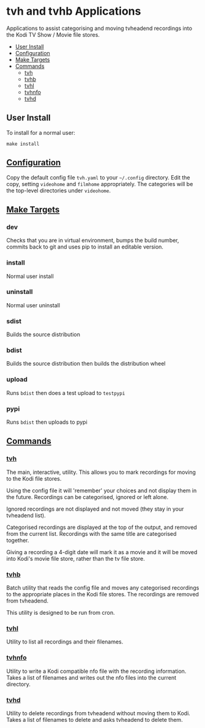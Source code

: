 # tvh and tvhb Applications

Applications to assist categorising and moving tvheadend recordings into
the Kodi TV Show / Movie file stores.

<a name='contents'></a>
* [User Install](#uinstall)
* [Configuration](#config)
* [Make Targets](#maketargets)
* [Commands](#commands)
    * [tvh](#tvh)
    * [tvhb](#tvhb)
    * [tvhl](#tvhl)
    * [tvhnfo](#tvhnfo)
    * [tvhd](#tvhd)

<a name='unistall'></a>
## User Install

To install for a normal user:

```
make install
```

<a name='config'></a>
## [Configuration](#contents)

Copy the default config file `tvh.yaml` to your `~/.config` directory.
Edit the copy, setting `videohome` and `filmhome` appropriately.  The
categories will be the top-level directories under `videohome`.


<a name='maketargets'></a>
## [Make Targets](#contents)

### dev
Checks that you are in virtual environment, bumps the build number,
commits back to git and uses pip to install an editable version.

### install
Normal user install

### uninstall
Normal user uninstall

### sdist

Builds the source distribution

### bdist

Builds the source distribution then builds the distribution wheel

### upload

Runs `bdist` then does a test upload to `testpypi`

### pypi

Runs `bdist` then uploads to pypi


<a name='commands'></a>
## [Commands](#contents)

<a name='tvh'></a>
### [tvh](#contents)

The main, interactive, utility.  This allows you to mark recordings for
moving to the Kodi file stores.

Using the config file it will 'remember' your choices and not display them
in the future.  Recordings can be categorised, ignored or left alone.

Ignored recordings are not displayed and not moved (they stay in your
tvheadend list).

Categorised recordings are displayed at the top of the output, and removed
from the current list.  Recordings with the same title are categorised
together.

Giving a recording a 4-digit date will mark it as a movie and it will be
moved into Kodi's movie file store, rather than the tv file store.

<a name='tvhb'></a>
### [tvhb](#contents)

Batch utility that reads the config file and moves any categorised
recordings to the appropriate places in the Kodi file stores.  The
recordings are removed from tvheadend.

This utility is designed to be run from cron.

<a name='tvhl'></a>
### [tvhl](#contents)

Utility to list all recordings and their filenames.


<a name='tvhnfo'></a>
### [tvhnfo](#contents)

Utility to write a Kodi compatible nfo file with the recording
information.  Takes a list of filenames and writes out the nfo files into
the current directory.


<a name='tvhd'></a>
### [tvhd](#contents)

Utility to delete recordings from tvheadend without moving them to Kodi.
Takes a list of filenames to delete and asks tvheadend to delete them.

[modeline]: # ( vim: set ft=markdown tw=74 fenc=utf-8 spell spl=en_gb mousemodel=popup: )
